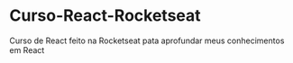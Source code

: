# Curso-React-Rocketseat
Curso de React feito na Rocketseat pata aprofundar meus conhecimentos em React

